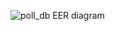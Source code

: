 ![poll_db EER diagram](https://github.com/Prabhat-kr-Tiwari/PollPe-Backend/assets/61203736/0120447c-2380-4828-8c6f-8d9a975b0c83)
